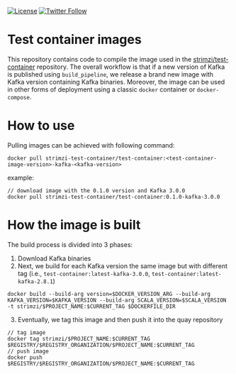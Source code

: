 [![License](https://img.shields.io/badge/license-Apache--2.0-blue.svg)](http://www.apache.org/licenses/LICENSE-2.0)
[![Twitter Follow](https://img.shields.io/twitter/follow/strimziio.svg?style=social&label=Follow&style=for-the-badge)](https://twitter.com/strimziio)

# Test container images

This repository contains code to compile the image used in the [strimzi/test-container](https://github.com/strimzi/test-container) repository. 
The overall workflow is that if a new version of Kafka is published using `build_pipeline`, we release a brand new image with Kafka version containing Kafka binaries.
Moreover, the image can be used in other forms of deployment using a classic `docker` container or `docker-compose`.

# How to use

Pulling images can be achieved with following command:
```shell
docker pull strimzi-test-container/test-container:<test-container-image-version>-kafka-<kafka-version>
```

example:
```shell
// download image with the 0.1.0 version and Kafka 3.0.0
docker pull strimzi-test-container/test-container:0.1.0-kafka-3.0.0
````

# How the image is built

The build process is divided into 3 phases:
1. Download Kafka binaries
2. Next, we build for each Kafka version the same image but with different tag (i.e., `test-container:latest-kafka-3.0.0`, `test-container:latest-kafka-2.8.1`)
```shell
docker build --build-arg version=$DOCKER_VERSION_ARG --build-arg KAFKA_VERSION=$KAFKA_VERSION --build-arg SCALA_VERSION=$SCALA_VERSION -t strimzi/$PROJECT_NAME:$CURRENT_TAG $DOCKERFILE_DIR
```
3. Eventually, we tag this image and then push it into the quay repository
```shell
// tag image
docker tag strimzi/$PROJECT_NAME:$CURRENT_TAG $REGISTRY/$REGISTRY_ORGANIZATION/$PROJECT_NAME:$CURRENT_TAG
// push image
docker push $REGISTRY/$REGISTRY_ORGANIZATION/$PROJECT_NAME:$CURRENT_TAG
```
